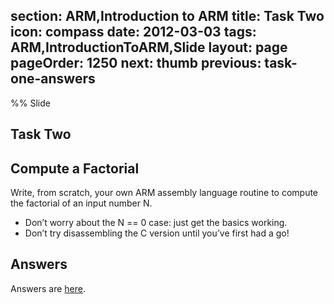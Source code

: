 section: ARM,Introduction to ARM
title: Task Two
icon: compass
date: 2012-03-03
tags: ARM,IntroductionToARM,Slide
layout: page
pageOrder: 1250
next: thumb
previous: task-one-answers
----

%% Slide
  
## Task Two

## Compute a Factorial

Write, from scratch, your own ARM assembly language routine to compute the factorial of an input number N.

* Don’t worry about the N == 0 case: just get the basics working.
* Don’t try disassembling the C version until you’ve first had a go!

## Answers

Answers are [here](task-two-answers.html).
